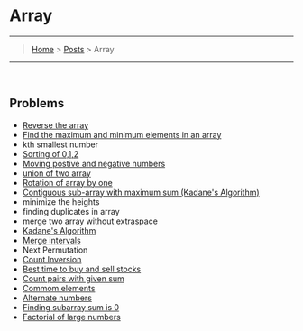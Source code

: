 # Array
---
> [Home](../index.md) > [Posts](../posts.md) > Array
---

<br>

## Problems

* [Reverse the array](reverse_array.cpp)
* [Find the maximum and minimum elements in an array](findminmax.cpp)
* kth smallest number
* [Sorting of 0,1,2](sort012.cpp)
* [Moving postive and negative numbers](moving_neg_pos_numbers.cpp)
* [union of two array](union_of_two_array.cpp)
* [Rotation of array by one](rotation_of_array_one.cpp)
* [Contiguous sub-array with maximum sum (Kadane's Algorithm)](max_sum_of_subarray.cpp)
* minimize the heights
* finding duplicates in array
* merge two array without extraspace
* [Kadane's Algorithm](max_sum_of_subarray.cpp)
* [Merge intervals](merge_intervals.cpp)
* Next Permutation
* [Count Inversion](count_inversion.cpp)
* [Best time to buy and sell stocks](best_time_to_buyandsell_stocks.cpp)
* [Count pairs with given sum](count_pairs_with_given_sum.cpp)
* [Commom elements](commom_elements.cpp)
* [Alternate numbers](alternate_numbers.cpp)
* [Finding subarray sum is 0](subarray_sum_is_0.cpp)
* [Factorial of large numbers](factorial.cpp)
